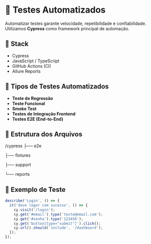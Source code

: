 # 🤖 Testes Automatizados

Automatizar testes garante velocidade, repetibilidade e confiabilidade. Utilizamos **Cypress** como framework principal de automação.

## 🧰 Stack

- Cypress
- JavaScript / TypeScript
- GitHub Actions (CI)
- Allure Reports

## 📌 Tipos de Testes Automatizados

- **Teste de Regressão**
- **Teste Funcional**
- **Smoke Test**
- **Testes de Integração Frontend**
- **Testes E2E (End-to-End)**

## 📂 Estrutura dos Arquivos

/cypress
├── e2e

├── fixtures

├── support

└── reports


## 🔄 Exemplo de Teste

```js
describe('Login', () => {
  it('deve logar com sucesso', () => {
    cy.visit('/login');
    cy.get('#email').type('teste@email.com');
    cy.get('#senha').type('123456');
    cy.get('button[type="submit"]').click();
    cy.url().should('include', '/dashboard');
  });
});

